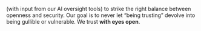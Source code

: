 (with input from our AI oversight tools) to strike the right balance between openness and security. Our goal is to never let “being trusting” devolve into being gullible or vulnerable. We trust **with eyes open**.